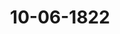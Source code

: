 ---  
schema: default  
title: 10-06-1822  
organization: Team Charlie  
notes: "<p>Description</p><p>Neunzehnte Sitzung.

Geschehen, Frankfurt den 10. Juni 1822.

In Gegenwart

aller in der vorigen Sitzung Anwesenden,

Ausgenommen:

von Seiten Dänemarks, wegen Holstein u. Lauenburg: des Herrn Grafen

Eyben, für welchen der Großherzoglich-Mecklenburgische Gesandte, Herr von P

substituirt war.</p><p>§.158</p><p>Substitution.

Präsidium zeigt an, daß für den Königlich-Dänischen, Herzoglich-Holstein- und

burgischen Bundestagsgesandten, Herrn Grafen von Eyben, der Großherzoglich-M

burg=Schwerin= und Mecklenburg=Strelitzische Herr Bundestagsgesandte von Pentz

stituirt sey.</p><p>§.159</p><p>Legitimation des Herrn Syndicus Dr. Curtius, als Gesandten der f

Hansestadt Lübeck.

Ferner bringt Präsidium zur Kenntniß der hohen Versammlung, daß der

Bundestagsgesandte der freien Hansestadt Lübeck, Syndicus Dr. Gütschow, abt

und an seine Stelle der Herr Syndicus Dr. Curtius zum Bundestagsgesandten ei

worden sey.

Die von sämmtlichen vier freien Städten auf die Herren Gesandten, Syndicue

Georg Curtius von Lübeck, Syndicus Johann Ernst Friedrich Danz von Fra

Burgermeister Johann Smidt von Bremen, und Syndicus Johann Michael

von Hamburg, sammt und sonders ausgestellte Vollmacht, d.d. Lübeck den 1. Ma

Frankfurt den 10. Mai 1822, Bremen den 15. Mai 1822 und Hamburg den 20

1822, ferner die besondere Vollmacht der freien Hansestadt Lübeck für Herrn Si

Curtius, d.d. Lübeck den 1. Mai 1822, wurden verlesen und in das Bundesar hinterlegen, jedoch beglaubigte Abschriften dem Herrn Bundestagsgesandten Gurtius zuzu

stellen beschlossen.</p><p>§.160</p><p>Beschwerdesache der Rheinpfälzischen Staatsgläubiger und Besitzer der

Partial=Obligationen lit. D, die Zahlung der rückständigen Zinsen

und verfallenen Capitalien betreffend.

(19. Sitz. §. 124 v. J. 1821.)

Der Königlich=Hannöverische Bundestagsgesandte, Herr von Ham

merstein: überreicht ein Schreiben des Königlich-Großbritannisch-Hannöverischen Ober

appellationsgerichts zu Celle, als Austrägalinstanz in der Beschwerdesache der Rheinpfäl

zischen Staatsgläubiger und Besitzer der Partial-Obligationen lit. D, die Zahlung der

rückständigen Zinsen und verfallenen Capitalien betreffend, d. d. Celle den 6. Mai 1822

welches verlesen und sammt seinen Beilagen diesem Protokolle unter Zahl 20 angefügt

worden ist.

Hierauf erklärte der Großherzoglich=Hessische Herr Gesandte, er habe von

diesem Schreiben, durch die Gefälligkeit des Königlich-Hannöverischen Herrn Bundestags

gesandten, Mittheilung erhalten, und sey darauf von seinem höchsten Hofe zu folgender

Erklärung ermächtigt worden:

Das Verlangen des Oberappellationsgerichts zu Celle wird

1) vorzüglich in Beziehung auf die rechtlichen Zuständigkeiten des Großherzogthums

Hessen zu beurtheilen seyn.

In dieser Hinsicht ist es klar, daß jeder Bundesstaat nur unter den Voraussetzungen

sich eine Austrägal-Entscheidung gefallen lassen muß, daß

a) gütliche Vermittlung vergebens versucht worden, und daß er

b) an der Ernennung des Austrägalgerichts durch Vorschlag oder Auswahl Theil ge

nommen habe.

Beides ist in Ansehung des Großherzogthums Hessen hier nicht geschehen; es kann

also eine Verbindlichkeit für dasselbe, dem Ansinnen des genannten Gerichts zu entsprechen,

nicht vorhanden seyn. Den Vermittlungsversuch könnte man freilich noch jetzo nachholen,

wenn man den dadurch von neuem entstehenden Aufschub nicht achten wollte. Wie will.

wie kann man aber die Ausübung des Rechts, an der Ernennung des Austrägalgerichts

Theil zu nehmen, noch jetzo für das Großherzogthum Hessen eintreten lassen? und wie

sollte man, kann man dieß nicht, einem Bundesstaate zumuthen, gerade auf dasjenige zuverzichten, was bei aller und jeder Austrägalinstanz das Wesentlichste ist, und

welches der Begriff selbstgewählter Schiedsrichter gar nicht gedenkbar ist? Dagegen

sich auch nicht wohl annehmen, daß man das Verfahren zu Celle sistiren wolle und,

vorherigem Vermittlungsversuche, das Großherzogthum Hessen nunmehr noch an der ?

wahl der von dem Könige von Baiern vorgeschlagenen Gerichtshöfe Theil nehmen

lassen. Denn diese Theilnahme könnte zur Folge haben, daß statt des Gerichts zu C

ein anderes erwählt würde; und diesem Resultate

scheuete man auch nicht diesen ne

Aufschub — würde immer auch die Bedenklichkeit im Wege stehen, daß Baiern und Be

nicht bloß, sondern auch die Gläubiger ein wohlerworbenes Recht darauf haben dürf

daß gerade durch das Gericht zu Celle, und durch kein anderes, der zwischen be

eben genannten Staaten obwaltende Streit entschieden werde.

Das Großherzogthum Hessen kann also erwarten, daß dem Ansinnen, es zu ein

Austrägalverfahren zu veranlassen, wobei es zur Ernennung des Gerichts auf bundes

fassungsmäsige Weise nicht mitgewirkt hat, keine Folge gegeben werde;—- auch abgese

davon, daß Baiern, wenn es gleich die Berichtigung des Legitimationspunctes der rich

lichen Verfügung anheim gestellt hat, dennoch, nach diesseitiger Ansicht, nicht verbunden

dürfte, eine Theilnahme des Großherzogthums Hessen, ohne vorherigen Vermittlungsvers

sich gefallen zu lassen.

Ist demnach der angesonnene Beitritt des Großherzogthums seinen bundesverfassut

mäsigen Rechten entgegen, so ist ausserdem

Y dieser Beitritt zur Fortsetzung des Verfahrens in Celle gar nicht erforderl

Es ist nämlich ein bekannter Grundsatz des gemeinen und, so viel man diess

weiß, überall in Deutschland geltenden Rechts, daß theilbare Verbindlichkeiten, wo

namentlich alle Geldleistungen gehören, der Regel nach (d. h. wenn nicht ausnahmsw

eine solidarische Verbindlichkeit begründet ist) unter mehreren Verpflichteten (z. B. un

mehreren Erben, nach Theilung der Erbschaft) von selbst, ipso jure, verhältnißmäsig geth

sind. Dieß findet hier rücksichtlich der jetzigen Besitzer der ehemaligen Rheinpfalz si

volle Anwendung, und es haben schon längst diese Besitzer sich darüber vereinigt, n

welchem Verhältniß, zu welchen Procenten, sie die Lasten der Rheinpfalz un

sich zu theilen haben. (Der §. 5 der in Celle überreichten Großherzoglich-Badisc

Klageschrift führt dieses Verhältniß genau an.) Nichts hindert daher den erwählten A

trägalgerichtshof, über das Verhältniß zwischen der Krone Baiern und dem Großherz

thume Baden zu erkennen, und dadurch jeden Glaͤubiger zu berechtigen, von einem die

beiden Staaten die Berichtigung deßjenigen Theils seiner Forderungen zu verlangen, welc

dem verhältnißmäsigen Antheile Badens an der Rheinpfalz entspricht.Eine solche theilweise, pro rata erfolgende Verweisung eines Theils der Forderungen

jedes Gläubigers, ist auch gar nichts Neues; sie ist namentlich den Verhandlungen über diese

so genannte Lit. D-Schuld nicht fremd, da das bekannte Großherzoglich-Badische Decret

vom 22. März 1808, 27½ Procente provisorisch übernahm.

Ist nun zwischen Baiern und Baden entschieden, so kann freilich über diejenigen

Procente der zweifelhaften Schulden, welche Baden nicht vertreten kann, oder uͤber die

Anwendung der jetzo bereits bestehenden Grundsätze über Schuldenübernahme auf die

Hessischen, ehemals Rheinpfälzischen Aemter, ein neues Austrägalverfahren, obwohl un

möglich zwischen Baden und Hessen, weil zwischen diesen kein Streit besteht, sondern

lediglich zwischen Baiern und Hessen entstehen; es kann möglicherweise darin sogar anders

entschieden werden, als im Verfahren zwischen Baiern und Baden. Allein diese Verhältnisse

können auch alsdann eintreten, wenn Hessen dem jetzigen Verfahren zu Celle sich an

schliessen wollte. Denn man könnte in diesem Falle doch Hessen nicht zumuthen, die von

Großherzoglich-Badischer Seite übergebene Schrift auch für Hessen als Klageschrift gelten

zu lassen; man könnte Hessen die Einreichung einer besondern Klageschrift nicht verwehren.

So gut darin Modificationen der Badischen Ansprüche und Ausführungen, auch

bedeutende Abweichungen von diesen, enthalten seyn können, eben so gut könnte Baiern in

einer Vernehmlassung auf die Hessische Klageschrift andere und anders modificirte Einreden

vortragen, als diejenigen sind, die es gegen Baden vorgetragen hat. Jedermann weiß aber,

daß Inhalt der Klageschrift und Vortrag der Exceptionen vorzüglich das künftige Urtheil

motiviren; sind nun diese (Klageschrift und Exceptionen) zwischen Hessen und Baiern

nicht dieselben, wie sie zwischen Baden und Baiern sind; so ist das Gericht zu Celle

nicht nur verhindert, beiderlei Verfahren in Einem Processe zu vereinigen, sondern es kann

sogar in die Lage kommen, verschiedene, abweichende Urtheile in beiden Processen zu geben.

Wenn man in dem vorliegenden Falle dieß für sehr unwahrscheinlich halten sollte, so

vergleiche man nur den §. 4 der Badischen Klageschrift, indem daraus erhellet, daß die

Klage

centweder die Lit. D=Schuld von 3,600,000 fl.

toder das ganze Staatsanlehen A bis D von 6,000,000 fl.

aoder ausserdem zugleich die Repartition der sonstigen, eigentlich Rheinpfälzischen

4 Staatsschulden und Lasten, auch die Realisirung der den Besitzern der diesseitigen

a Rheinpfalz an die Krone Baiern zustehenden Forderungen»,

moͤglicherweise zum Gegenstande haben kann, und daß, wie aus §. 14 und 19 der Klage

schrift hervorgeht, in jedem dieser drei Fälle entweder eine gänzliche oder nur eine theilweise Uebernahme des Klagegeg

standes gegen Baiern möglicherweise gefordert werden kann.

Weder Beschleunigung der Entscheidung, noch auch Gleichförmigkeit derselben für «

bei der ehemaligen Rheinpfalz interessirte Staaten, erfordern also den Beitritt Hessens zu d

jetzigen Verfahren in Celle; und es ist mithin um so weniger ein Motiv dazu für das Gr

herzogthum vorhanden, als es ihm, nach den freundschaftlichen Verhältnissen, in welchen es

der Krone Baiern zu stehen das Vergnügen hat, sehr leicht scheint, sich mit diesem über seit

Antheil an den bezweifelten Schulden gütlich zu vereinbaren, sobald ein Erkenntniß zu C

zwischen Baiern und Baden alle Verhältnisse und Gründe, mit Ansichten dieses Gerichtshof

übersehen läßt.

Großherzogliche Gesandtschaft hat hiernach, in Gemäßheit ihrer Instructionen, dar

anzutragen, daß dem Gerichte zu Celle aufgegeben werde, ohne weiteres den vorliegen

Streit zwischen Baiern und Baden zu entscheiden, dergestalt, daß dadurch die Fr

über die Rheinpfälzischen Schulden und Lasten, so weit sie zwischen Baiern und Hess

zweifelhaft ist, d. h. so weit sie die ehemals Rheinpfälzischen, jetzo Hessischen Aem

betrifft, gänzlich unberührt bleibe.

Der Kaiserlich=Königliche präsidirende Herr Gesandte bemerkte hiera

nach seiner Ansicht könne sich die hohe Bundesversammlung durchaus nicht mehr in di

bei dem Austrägalgerichte bereits anhängige Rechtssache mischen, indem jede weitere C

schreitung lediglich von dem Gerichte selbst ausgehen, die Bundesversammlung hingegen

richterlichen Functionen auf keine Art ersetzen oder ausfüllen könne.

Indessen könne der so eben vernommene Antrag des Oberappellationsgerichts zu Cel

mit der Erklärung des Großherzogthums Hessen, noch näher geprüft und zu dem Ende e

Commission aus zwei Herren Bundestagsgesandten gewählt werden, welche zu ersuchen wä

sich dieser Prüfung und der Erstattung eines Gutachtens an die hohe Versammlung zu unterzieh

Sämmtliche Stimmen traten einhellig diesem Antrage bei; es wurde daher

Wahl geschritten, und, nachdem solche auf die Herren Bundestagsgesandten

Grafen von Beust und Danz

ausgefallen war,

beschlossen:

daß die eben erwähnten Herren Gesandten ersucht werden, der hohen Versammlu

über die Anträge des Oberappellationsgerichts zu Celle, als Austrägalinstanz in der?

schwerdesache der Rheinpfälzischen Staatsgläubiger und Besitzer der Partial-Obligation

lit. D, die Zahlung der rückständigen Zinsen und verfallenen Capitalien betreffend, dadie hierauf von der Großherzoglich-Hessischen Bundestagsgesandtschaft abgegebene Erklärung,

Vortrag und Gutachten zu erstatten.</p><p>§.161</p><p>Die Streitigkeit zwischen dem Großherzogthume Sachsen=Weimar=Eisenach

und dem Fürstenthume Schwarzburg-Rudolstadt, dann den Herzog

thümern Sachsen=Coburg, Hildburghausen, Meiningen und dem

Fürstenthume Schwarzbug-Sondershausen, wegen der aus dem Thü

ringer Rayonverbande vom Jahr 1814 herrührenden Forderungen.

(14. Sitz. §. 117 b. J.)

In Folge der Beschlüsse vom 25. April und 2. Mai l. J. (13. u. 14. Sitz.) wurden

die von dem Herrn Bundestagsgesandten der Größherzoglich- und Herzoglich-Sächsischen

Hauser abgegebenen Erklaͤrungen in oben rubricirter Sache der zur Revision und Ergaͤn

zung des Beschlusses vom 16. Juni 1817, wegen des Austrägalverfahrens ge

wählten Commission zugestellt, um ihr Gutachten hierauf zu vernehmen.

Diese, aus den Herren Bundestagsgesandten, Freiherrn von Aretin, von Carlowiz

von Hammerstein, Freiherrn von Wangenheim und Danz, bestehende Commission

erstattete nun in heutiger Sitzung ihren * Vortrag, die Forderungen des Größherzogthums

=Sachsen=Weimar=Eisenach und des Fürstenthums Schwarzburg=Rudolstadt an die Herzog

athumer Sachsen=Coburg, Sachsen-Meiningen, Sachsen-Hildburghausen und an das Fuͤrsten

athum Schwarzburg-Sondershausen, aus den Verhältnissen des Thüringischen Rayons v. J.

41817, jetzo die Einwendungen betreffend, welche gegen die, zur Einleitung des Austrägalver

efahrens, durch den Bundestagsbeschluß vom 28. Februar l. J. membro 2 getroffene Ver

afugung erhoben worden sind».

Nach vorausgeschickter kurzer Geschichte dieses Streites und des Inhalts jener Er

klärungen, welche gegen den Beschluß vom 28. Februar abgegeben worden sind, gieng die

Commission in eine ausführliche Erörterung der Fragen über, von deren Beantwortung

ihr die Entscheidung der erhobenen Anstände abzuhängen schien.

Die aufgestellten Fragen sind:

1) Waltet hier, so viel sich aus den bisherigen Verhandlungen ergiebt, ein Fall vor

wo, nach allgemeinen Principien, eine Streitsache von Seiten mehrerer Kläger

wider mehrere Beklagte, in einem und dem nämlichen Rechtsgange, vor einem und

dem nämlichen Gerichte verhandelt und entschieden werden kann? und wie weit

erstreckt sich die Competenz der Bundesversammlung bei der Beurtheilung dieser

Frage in Beziehung auf die Austrägalinstanz an sich oder im Allgemeinen, abgesehen also dermalen noch von der Art und Weise, wie die letztere nach

Bundesgesetzgebung gebildet werden soll?

Findet Streitgenossenschaft zwischen Bundesgliedern mit der Wirkung statt,

2)

sie ausserordentlicher Weise den Gerichtsstand vor einer und der nämli

Austrägalinstanz begründet?

3) Liegt hier die Einrede des unrecht gewählten Beklagten in der Maße vor,

solche von Seiten dieser hohen Versammlung, gegen deren Competenz da

Zweifel erhoben werden, hätte berücksichtigt werden sollen?

4) Muß nicht der §. 41 der provisorischen Ordnung des gemeinschaftlichen Oberapt

tionsgerichts zu Jena für die Großherzoglich- und Herzoglich-Sachsen-Er

nischen, auch Fürstlich-Reussischen Lande berücksichtigt werden?

5) Konnte der Beschluß vom 28. Februar d. J. (Num. 2) ohne vorherige Ins

tionseinholung gefaßt werden?

Die Erörterung dieser Fragen enthielt das Gutachten der Commission, worauf die

den Antrag gründete:

daß es von Seiten der hohen Bundesversammlung bei dem Beschlusse von 28. Februar

der dagegen erhobenen Anstände ungehindert, im Wesentlichen zu belassen, jedoch de

Anspruch genommenen Regierungen eine weitere Frist von sechs Wochen zur Benen

dreier Bundesglieder unter dem im 4. membro jenes Beschlusses enthaltenen Anh

nachzulassen sey.

Zugleich bemerkte die Commission, sie werde bei der Revision des Bundesta

schlusses vom 16. Juni 1817 in Ueberlegung ziehen, ob es nicht rathsam seyn möchte

künftige Fälle, Zweifeln dieser Art durch eine ausdrückliche Disposition vorzube

und ihr deßfallsiges Dafürhalten an diese hohe Versammlung gelangen lassen.

Dieser Vortrag wurde dem Protokolle unter Zahl 21 angefügt und dessen Druck be

Bei der hierauf angestellten Umfrage enthielten sich die Gesandtschaften der betheil

Regierungen der Abstimmung; alle übrigen Gesandtschaften traten dem Gutachten der

mission einhellig bei; daher

Beschluß:

daß es bei dem unterm 28. Februar dieses Jahres (8. Sitz. §. 67) gefaßten Besch

der dagegen erhobenen Anstände ungehindert, im Wesentlichen zu verbleiben habe, i

den in Anspruch genommenen Regierungen eine weitere Frist von sechs Wochen zur

nennung dreier Bundesglieder mit dem Anfügen nachzulassen sey, daß, wenn die Ve

gung und Auswahl nicht erfolgen sollte, wegen der Wahl eines Austrägalgerichts von Emp;

der Bundesversammlung selbst, das Erforderliche verfügt werde.

Protok. d. d. Bundesvers. XIV. Bd.</p><p>§.162</p><p>Garantie des Gesetzes, die ständische Verfassung des Herzogthums Coburg

Saalfeld betreffend.

(13. Sitz. §. 109d. J.)

Großherzoglich= und Herzoglich=Sächsische Häuser. Der Gesandte giebt

hoher Bundesversammlung den Wunsch zu erkennen, daß, nachdem von sämmtlichen aller

höchsten, höchsten und hohen Bundesregierungen die beifälligen Erklärungen wegen der von

dem Durchlauchtigsten Bunde zu übernehmenden Garantie der landständischen Verfassung

des Herzogthums Sachsen=Coburg=Saalfeld eingegangen seyen, von hoher Bundesversamm=

lung erwähnte Garantie förmlich ausgesprochen und daruͤber von dem hochverehrlichen

Präsidium der Beschluß hoher Bundesversammlung gefaͤlligst eingeleitet werden moͤge, indem

er sich im Uebrigen, in ausdrücklichem höchstem Auftrage, auf den verwahrenden Vorbehalt

wegen der hausreceßmäsigen Bestimmungen des Sachsen=Ernestinischen Gesammthauses bezieht.

Präsidium: werde mit Vergnügen dem Wunsche der Großherzoglich- und Herzoglich

Sächsischen Bundestagsgesandtschaft entsprechen, und sey bereit, in der nächsten Sitzung

Entwurf Beschlusses vorzulegen.</p><p>§.163</p><p>Vorschuß zur Militärcommission der deutschen Bundesversammlung für

Bestreitung der gemeinsamen Auslagen bei den Festungs-Local

Commissionen.

(9. Sitz. §. 79 d. J.)

Präsidium: legt eine Note der Militärcommission der deutschen Bundesversammlung

an den Bundestags=Ausschuß vom 6. Juni dieses Jahres vor, worin erstere, behuf der

gemeinsamen Ausgaben für die Festungs-Local-Commissionen, um einen Vorschuß von

3,000 fl. bittet.

Sämmtliche Gesandtschaften kamen überein, daß dieser Vorschuß zu bewilligen

sey; daher

Beschluß:

1) die Verwaltung der Bundesmatrikular=Casse anzuweisen, der Militärcommission der

deutschen Bundesversammlung einen Vorschuß von 3,000 fl. im 24 fl. Fuße, behuf der ge

meinsamen Auslagen der Festungs=Local=Commissionen, gegen Quitung zu verabfolgen, und

2) der Militärcommission davon Nachricht zu ertheilen.Folgen die Unterschriften.</p><p>§.164</p><p>Anzeige wegen Führung der 17. Stimme von der freien Stadt Lübeck.

Der Gesandte der freien Städte, Herr Danz: Einer hohen Versammlung

habe ich die Ehre anzuzeigen, daß die Führung der 17. Stimme auf die freie Stadt Lübeck

ubergeht.</p><p>§.165</p><p>Einreichungs=Protokoll.

Nachbenannte Eingaben, als:

Num. 76, eingereicht am 1. Juni dieses Jahres, von Dr. Ehrmann dahier, die An

gelegenheit des aufgelösten Domcapitels zu Speier, resp. Pensionsbesteuerung

betreffend.

Num. 77, einger. am 2. Juni, von Franz Grafen zu Erbach allda, dessen standes

herrliche Verhältnisse im Großherzogthume Hessen betreffend.

Rum. 78, einger. am 5. Juni, von mehreren vormaligen Reichskammergerichts

Boten zu Wetzlar, Pensions- und Rückstände-Forderungen betreffend.

wurden an die betreffenden Commissionen verwiesen.</p>"  
resources:  
- format: png  
  name: Page27[158-159].png  
  url: ../../Protokolle_BV_14_1822/10-06-1822/Page27[158-159].png  
- format: png  
  name: Page28[159-160].png  
  url: ../../Protokolle_BV_14_1822/10-06-1822/Page28[159-160].png  
- format: png  
  name: Page29[160].png  
  url: ../../Protokolle_BV_14_1822/10-06-1822/Page29[160].png  
- format: png  
  name: Page30[160].png  
  url: ../../Protokolle_BV_14_1822/10-06-1822/Page30[160].png  
- format: png  
  name: Page31[160].png  
  url: ../../Protokolle_BV_14_1822/10-06-1822/Page31[160].png  
- format: png  
  name: Page32[160-161].png  
  url: ../../Protokolle_BV_14_1822/10-06-1822/Page32[160-161].png  
- format: png  
  name: Page33[161].png  
  url: ../../Protokolle_BV_14_1822/10-06-1822/Page33[161].png  
- format: png  
  name: Page34[162-163].png  
  url: ../../Protokolle_BV_14_1822/10-06-1822/Page34[162-163].png  
- format: png  
  name: Page35[164-165].png  
  url: ../../Protokolle_BV_14_1822/10-06-1822/Page35[164-165].png  
category:   
  - Protokolle_BV_14_1822  
maintainer: Frank Chen  
maintainer_email: t08zc21@abdn.ac.uk  
---